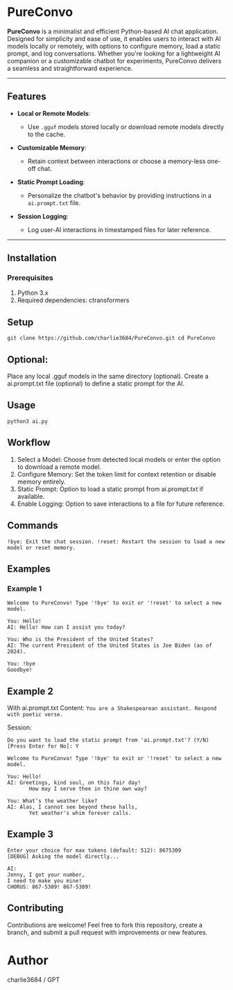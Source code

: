 # PureConvo

**PureConvo** is a minimalist and efficient Python-based AI chat application. Designed for simplicity and ease of use, it enables users to interact with AI models locally or remotely, with options to configure memory, load a static prompt, and log conversations. Whether you're looking for a lightweight AI companion or a customizable chatbot for experiments, PureConvo delivers a seamless and straightforward experience.

---

## Features

- **Local or Remote Models**:
  - Use `.gguf` models stored locally or download remote models directly to the cache.

- **Customizable Memory**:
  - Retain context between interactions or choose a memory-less one-off chat.

- **Static Prompt Loading**:
  - Personalize the chatbot's behavior by providing instructions in a `ai.prompt.txt` file.

- **Session Logging**:
  - Log user-AI interactions in timestamped files for later reference.

---

## Installation

### Prerequisites
1. Python 3.x
2. Required dependencies:
   ctransformers
   
## Setup
``git clone https://github.com/charlie3684/PureConvo.git
cd PureConvo``

## Optional:
Place any local .gguf models in the same directory (optional).
Create a ai.prompt.txt file (optional) to define a static prompt for the AI.

## Usage
```python3 ai.py```

## Workflow
1. Select a Model: Choose from detected local models or enter the option to download a remote model.
2. Configure Memory: Set the token limit for context retention or disable memory entirely.
3. Static Prompt: Option to load a static prompt from ai.prompt.txt if available.
4. Enable Logging: Option to save interactions to a file for future reference.

## Commands

``!bye: Exit the chat session.
!reset: Restart the session to load a new model or reset memory.``



## Examples

### Example 1
```
Welcome to PureConvo! Type '!bye' to exit or '!reset' to select a new model.

You: Hello!
AI: Hello! How can I assist you today?

You: Who is the President of the United States?
AI: The current President of the United States is Joe Biden (as of 2024).

You: !bye
Goodbye!
```

## Example 2
With ai.prompt.txt Content: 
``You are a Shakespearean assistant. Respond with poetic verse.``

Session:
```
Do you want to load the static prompt from 'ai.prompt.txt'? (Y/N) [Press Enter for No]: Y

Welcome to PureConvo! Type '!bye' to exit or '!reset' to select a new model.

You: Hello!
AI: Greetings, kind soul, on this fair day!
       How may I serve thee in thine own way?

You: What’s the weather like?
AI: Alas, I cannot see beyond these halls,
       Yet weather's whim forever calls.
```


## Example 3 
```
Enter your choice for max tokens (default: 512): 8675309
[DEBUG] Asking the model directly...

AI: 
Jenny, I got your number,
I need to make you mine!
CHORUS: 867-5309! 867-5309!
```

## Contributing
Contributions are welcome! Feel free to fork this repository, create a branch, and submit a pull request with improvements or new features.


# Author
charlie3684 / GPT
